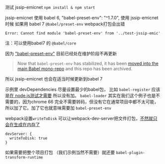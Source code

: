 测试 jssip-emicnet  `npm install & npm start`

jssip-emicnet 使用 babel 6, "babel-preset-env": "^1.7.0",
使用 jssip-emicnet 时候 如果用 babel 7 `@babel/preset-env` webpack打包会出错 

`Error: Cannot find module 'babel-preset-env' from '../test-jssip-emic'`

注：可以使用babel7 的 `@babel/core` 



因为 ["babel-preset-env"](https://www.npmjs.com/package/babel-preset-env) 目前已经处在维护阶段不再更新 

> Now that `babel-preset-env` has stabilized, it has been [moved into the main Babel mono-repo](https://github.com/babel/babel/tree/master/packages/babel-preset-env) and this repo has been archived.

所以  jssip-emicnet 也会在适当时候更新到babel 7



示例里 devDependencies 尽量设置最少的babel包， 比如 `babel-register` 应该是[在 node.js测试才需要](https://x-team.com/blog/setting-up-javascript-testing-tools-for-es6/) 所以没有加。 `babel-loader` 其实在我们这个例子也是不需要的，因为chrome 66 完全不需要转码，但没有它在通常项目中都不太可能，所以加了它。加了它也就意味需要加 `babel-preset-env`

webpack设置`writeToDisk` 可以让webpack-dev-server把文件打包，[不然就只会在生成在内存了](https://stackoverflow.com/questions/33318457/bundle-js-file-output-and-webpack-dev-server)

```
devServer: {
  writeToDisk: true
}
```



如果需要把整个项目打包 （我们示例当然不需要）就还要 `babel-plugin-transform-runtime`  